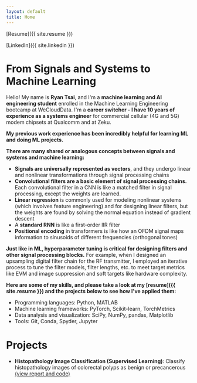 ```yaml
---
layout: default
title: Home
---
```


[Resume]({{ site.resume }})

[LinkedIn]({{ site.linkedin }})

# From Signals and Systems to Machine Learning

Hello! My name is **Ryan Tsai**, and I'm a **machine learning and AI engineering student** enrolled in the Machine Learning Engineering bootcamp at WeCloudData. I'm a **career switcher - I have 10 years of experience as a systems engineer** for commercial cellular (4G and 5G) modem chipsets at Qualcomm and at Zeku.

**My previous work experience has been incredibly helpful for learning ML and doing ML projects.**

**There are many shared or analogous concepts between signals and systems and machine learning:**
* **Signals are universally represented as vectors**, and they undergo linear and nonlinear transformations through signal processing chains
* **Convolutional filters are a basic element of signal processing chains.** Each convolutional filter in a CNN is like a matched filter in signal processing, except the weights are learned.
* **Linear regression** is commonly used for modeling nonlinear systems (which involves feature engineering) and for designing linear filters, but the weights are found by solving the normal equation instead of gradient descent
* A **standard RNN** is like a first-order IIR filter
* **Positional encoding** in transformers is like how an OFDM signal maps information to sinusoids of different frequencies (orthogonal tones)

**Just like in ML, hyperparameter tuning is critical for designing filters and other signal processing blocks.** For example, when I designed an upsampling digital filter chain for the RF transmitter, I employed an iterative process to tune the filter models, filter lengths, etc. to meet target metrics like EVM and image suppression and soft targets like hardware complexity.

**Here are some of my skills, and please take a look at my [resume]({{ site.resume }}) and the projects below to see how I've applied them:**
* Programming languages: Python, MATLAB
* Machine learning frameworks: PyTorch, Scikit-learn, TorchMetrics
* Data analysis and visualization: SciPy, NumPy, pandas, Matplotlib
* Tools: Git, Conda, Spyder, Jupyter

# Projects

* **Histopathology Image Classification (Supervised Learning)**: Classify histopathology images of colorectal polyps as benign or precancerous [(view report and code)](https://rfdspeng.github.io/pages/mhist)